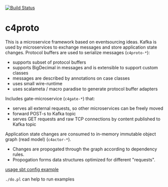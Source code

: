 [![Build Status](https://travis-ci.org/conecenter/c4proto.svg?branch=master)](https://travis-ci.org/conecenter/c4proto)

# c4proto
This is a microservice framework based on eventsourcing ideas.
Kafka is used by microservices to exchange messages and store application state changes.
Protocol buffers are used to serialize messages (`c4proto-*`):
- supports subset of protocol buffers
- supports BigDecimal in messages and is extensible to support custom classes
- messages are described by annotations on case classes
- uses small wire-runtime
- uses scalameta / macro paradise to generate protocol buffer adapters

Includes gate-microservice (`c4gate-*`) that:
- serves all external requests, so other microservices can be freely moved
- forward POST-s to Kafka topic
- serves GET requests and raw TCP connections by content published to Kafka topic

Application state changes are consumed to in-memory immutable object graph (read model) (`c4actor-*`).
- Changes are propogated through the graph according to dependency rules.
- Propogation forms data structures optimized for different "requests".

[usage sbt config example](https://github.com/conecenter/c4proto-example)

`./do.pl` can help to run examples
